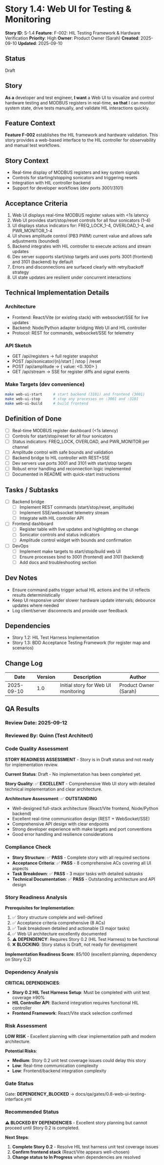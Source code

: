 # Story 1.4: Web UI for Testing & Monitoring

**Story ID**: S-1.4
**Feature**: F-002: HIL Testing Framework & Hardware Verification
**Priority**: High
**Owner**: Product Owner (Sarah)
**Created**: 2025-09-10
**Updated**: 2025-09-10

## Status

Draft

## Story

**As a** developer and test engineer,
**I want** a Web UI to visualize and control hardware testing and MODBUS registers in real-time,
**so that** I can monitor system state, drive tests manually, and validate HIL interactions quickly.

## Feature Context

**Feature F-002** establishes the HIL framework and hardware validation. This story provides a web-based interface to the HIL controller for observability and manual test workflows.

## Story Context

- Real-time display of MODBUS registers and key system signals
- Controls for starting/stopping sonicators and triggering resets
- Integration with HIL controller backend
- Support for developer workflows (dev ports 3001/3101)

## Acceptance Criteria

1. Web UI displays real-time MODBUS register values with <1s latency
2. Web UI provides start/stop/reset controls for all four sonicators (1–4)
3. UI displays status indicators for: FREQ_LOCK_1-4, OVERLOAD_1-4, and PWR_MONITOR_1-4
4. UI shows amplitude control (PB3 PWM) current value and allows safe adjustments (bounded)
5. Backend integrates with HIL controller to execute actions and stream updates
6. Dev server supports start/stop targets and uses ports 3001 (frontend) and 3101 (backend) by default
7. Errors and disconnections are surfaced clearly with retry/backoff strategy
8. UI state updates are resilient under concurrent interactions

## Technical Implementation Details

### Architecture

- Frontend: React/Vite (or existing stack) with websocket/SSE for live updates
- Backend: Node/Python adapter bridging Web UI and HIL controller
- Protocol: REST for commands, websocket/SSE for telemetry

### API Sketch

- GET /api/registers → full register snapshot
- POST /api/sonicator/{n}/start | /stop | /reset
- POST /api/amplitude → { value: <0..100> }
- GET /api/stream → SSE for register diffs and signal events

### Make Targets (dev convenience)

```bash
make web-ui-start     # start backend (3101) and frontend (3001)
make web-ui-stop      # stop any processes on :3001 and :3101
make web-ui-build     # build frontend
```

## Definition of Done

- [ ] Real-time MODBUS register dashboard (<1s latency)
- [ ] Controls for start/stop/reset for all four sonicators
- [ ] Status indicators: FREQ_LOCK, OVERLOAD, and PWR_MONITOR per channel
- [ ] Amplitude control with safe bounds and validation
- [ ] Backend bridge to HIL controller with REST+SSE
- [ ] Dev servers use ports 3001 and 3101 with start/stop targets
- [ ] Robust error handling and reconnection logic implemented
- [ ] Documented in README with quick-start instructions

## Tasks / Subtasks

- [ ] Backend bridge
  - [ ] Implement REST commands (start/stop/reset, amplitude)
  - [ ] Implement SSE/websocket telemetry stream
  - [ ] Integrate with HIL controller API

- [ ] Frontend dashboard
  - [ ] Register table with live updates and highlighting on change
  - [ ] Sonicator controls and status indicators
  - [ ] Amplitude control widget with bounds and confirmation

- [ ] DevOps
  - [ ] Implement make targets to start/stop/build web UI
  - [ ] Ensure processes bind to 3001 (frontend) and 3101 (backend)
  - [ ] Add docs and troubleshooting section

## Dev Notes

- Ensure command paths trigger actual HIL actions and the UI reflects results deterministically
- Keep UI responsive under slower hardware update intervals; debounce updates where needed
- Log client/server disconnects and provide user feedback

## Dependencies

- Story 1.2: HIL Test Harness Implementation
- Story 1.3: BDD Acceptance Testing Framework (for register map and scenarios)

## Change Log

| Date       | Version | Description                         | Author               |
|------------|---------|-------------------------------------|----------------------|
| 2025-09-10 | 1.0     | Initial story for Web UI monitoring | Product Owner (Sarah) |

## QA Results

### Review Date: 2025-09-12

### Reviewed By: Quinn (Test Architect)

### Code Quality Assessment

**STORY READINESS ASSESSMENT** - Story is in Draft status and not ready for implementation review.

**Current Status**: Draft - No implementation has been completed yet.

**Story Quality**: ✅ **EXCELLENT** - Comprehensive Web UI story with detailed technical implementation and clear architecture.

**Architecture Assessment**: ✅ **OUTSTANDING**

- Well-designed full-stack architecture (React/Vite frontend, Node/Python backend)
- Excellent real-time communication design (REST + WebSocket/SSE)
- Comprehensive API design with clear endpoints
- Strong developer experience with make targets and port conventions
- Good error handling and resilience considerations

### Compliance Check

- **Story Structure**: ✅ **PASS** - Complete story with all required sections
- **Acceptance Criteria**: ✅ **PASS** - 8 comprehensive ACs covering all UI aspects
- **Task Breakdown**: ✅ **PASS** - 3 major tasks with detailed subtasks
- **Technical Documentation**: ✅ **PASS** - Outstanding architecture and API design

### Story Readiness Analysis

**Prerequisites for Implementation**:

1. ✅ Story structure complete and well-defined
2. ✅ Acceptance criteria comprehensive (8 ACs)
3. ✅ Task breakdown detailed and actionable (3 major tasks)
4. ✅ Web UI architecture excellently documented
5. ⚠️ **DEPENDENCY**: Requires Story 0.2 (HIL Test Harness) to be functional
6. ❌ **BLOCKING**: Story status is Draft, not ready for development

**Implementation Readiness Score**: 85/100 (excellent planning, dependency on Story 0.2)

### Dependency Analysis

**CRITICAL DEPENDENCIES**:

- **Story 0.2 HIL Test Harness Setup**: Must be completed with unit test coverage ≥90%
- **HIL Controller API**: Backend integration requires functional HIL controller
- **Frontend Framework**: React/Vite stack selection confirmed

### Risk Assessment

**LOW RISK** - Excellent planning with clear implementation path and modern architecture.

**Potential Risks**:
- **Medium**: Story 0.2 unit test coverage issues could delay this story
- **Low**: Real-time communication complexity
- **Low**: Frontend/backend integration complexity

### Gate Status

Gate: **DEPENDENCY_BLOCKED** → docs/qa/gates/0.8-web-ui-testing-interface.yml

### Recommended Status

**⚠️ BLOCKED BY DEPENDENCIES** - Excellent story planning but cannot proceed until Story 0.2 is completed.

**Next Steps**:
1. **Complete Story 0.2** - Resolve HIL test harness unit test coverage issues
2. **Confirm frontend stack** (React/Vite appears well-chosen)
3. **Change status to In Progress** when dependencies are resolved
